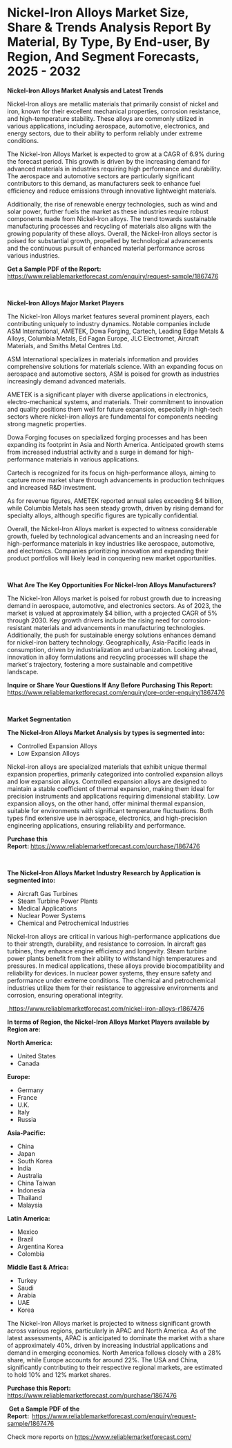 <p><h1>Nickel-Iron Alloys Market Size, Share & Trends Analysis Report By Material, By Type, By End-user, By Region, And Segment Forecasts, 2025 - 2032</h1></p><p><strong>Nickel-Iron Alloys Market Analysis and Latest Trends</strong></p>
<p><p>Nickel-Iron alloys are metallic materials that primarily consist of nickel and iron, known for their excellent mechanical properties, corrosion resistance, and high-temperature stability. These alloys are commonly utilized in various applications, including aerospace, automotive, electronics, and energy sectors, due to their ability to perform reliably under extreme conditions.</p><p>The Nickel-Iron Alloys Market is expected to grow at a CAGR of 6.9% during the forecast period. This growth is driven by the increasing demand for advanced materials in industries requiring high performance and durability. The aerospace and automotive sectors are particularly significant contributors to this demand, as manufacturers seek to enhance fuel efficiency and reduce emissions through innovative lightweight materials. </p><p>Additionally, the rise of renewable energy technologies, such as wind and solar power, further fuels the market as these industries require robust components made from Nickel-Iron alloys. The trend towards sustainable manufacturing processes and recycling of materials also aligns with the growing popularity of these alloys. Overall, the Nickel-Iron alloys sector is poised for substantial growth, propelled by technological advancements and the continuous pursuit of enhanced material performance across various industries.</p></p>
<p><strong>Get a Sample PDF of the Report:&nbsp;</strong> <a href="https://www.reliablemarketforecast.com/enquiry/request-sample/1867476?utm_campaign=2140&utm_medium=2&utm_source=Github&utm_content=ia&utm_term=04022025&utm_id=nickel-iron-alloys">https://www.reliablemarketforecast.com/enquiry/request-sample/1867476</a></p>
<p>&nbsp;</p>
<p><strong>Nickel-Iron Alloys Major Market Players</strong></p>
<p><p>The Nickel-Iron Alloys market features several prominent players, each contributing uniquely to industry dynamics. Notable companies include ASM International, AMETEK, Dowa Forging, Cartech, Leading Edge Metals & Alloys, Columbia Metals, Ed Fagan Europe, JLC Electromet, Aircraft Materials, and Smiths Metal Centres Ltd. </p><p>ASM International specializes in materials information and provides comprehensive solutions for materials science. With an expanding focus on aerospace and automotive sectors, ASM is poised for growth as industries increasingly demand advanced materials. </p><p>AMETEK is a significant player with diverse applications in electronics, electro-mechanical systems, and materials. Their commitment to innovation and quality positions them well for future expansion, especially in high-tech sectors where nickel-iron alloys are fundamental for components needing strong magnetic properties.</p><p>Dowa Forging focuses on specialized forging processes and has been expanding its footprint in Asia and North America. Anticipated growth stems from increased industrial activity and a surge in demand for high-performance materials in various applications.</p><p>Cartech is recognized for its focus on high-performance alloys, aiming to capture more market share through advancements in production techniques and increased R&D investment. </p><p>As for revenue figures, AMETEK reported annual sales exceeding $4 billion, while Columbia Metals has seen steady growth, driven by rising demand for specialty alloys, although specific figures are typically confidential.</p><p>Overall, the Nickel-Iron Alloys market is expected to witness considerable growth, fueled by technological advancements and an increasing need for high-performance materials in key industries like aerospace, automotive, and electronics. Companies prioritizing innovation and expanding their product portfolios will likely lead in conquering new market opportunities.</p></p>
<p>&nbsp;</p>
<p><strong>What Are The Key Opportunities For Nickel-Iron Alloys Manufacturers?</strong></p>
<p><p>The Nickel-Iron Alloys market is poised for robust growth due to increasing demand in aerospace, automotive, and electronics sectors. As of 2023, the market is valued at approximately $4 billion, with a projected CAGR of 5% through 2030. Key growth drivers include the rising need for corrosion-resistant materials and advancements in manufacturing technologies. Additionally, the push for sustainable energy solutions enhances demand for nickel-iron battery technology. Geographically, Asia-Pacific leads in consumption, driven by industrialization and urbanization. Looking ahead, innovation in alloy formulations and recycling processes will shape the market's trajectory, fostering a more sustainable and competitive landscape.</p></p>
<p><strong>Inquire or Share Your Questions If Any Before Purchasing This Report:</strong> <a href="https://www.reliablemarketforecast.com/enquiry/pre-order-enquiry/1867476?utm_campaign=2140&utm_medium=2&utm_source=Github&utm_content=ia&utm_term=04022025&utm_id=nickel-iron-alloys">https://www.reliablemarketforecast.com/enquiry/pre-order-enquiry/1867476</a></p>
<p>&nbsp;</p>
<p><strong>Market Segmentation</strong></p>
<p><strong>The Nickel-Iron Alloys Market Analysis by types is segmented into:</strong></p>
<p><ul><li>Controlled Expansion Alloys</li><li>Low Expansion Alloys</li></ul></p>
<p><p>Nickel-iron alloys are specialized materials that exhibit unique thermal expansion properties, primarily categorized into controlled expansion alloys and low expansion alloys. Controlled expansion alloys are designed to maintain a stable coefficient of thermal expansion, making them ideal for precision instruments and applications requiring dimensional stability. Low expansion alloys, on the other hand, offer minimal thermal expansion, suitable for environments with significant temperature fluctuations. Both types find extensive use in aerospace, electronics, and high-precision engineering applications, ensuring reliability and performance.</p></p>
<p><strong>Purchase this Report:&nbsp;</strong><a href="https://www.reliablemarketforecast.com/purchase/1867476?utm_campaign=2140&utm_medium=2&utm_source=Github&utm_content=ia&utm_term=04022025&utm_id=nickel-iron-alloys">https://www.reliablemarketforecast.com/purchase/1867476</a></p>
<p>&nbsp;</p>
<p><strong>The Nickel-Iron Alloys Market Industry Research by Application is segmented into:</strong></p>
<p><ul><li>Aircraft Gas Turbines</li><li>Steam Turbine Power Plants</li><li>Medical Applications</li><li>Nuclear Power Systems</li><li>Chemical and Petrochemical Industries</li></ul></p>
<p><p>Nickel-Iron alloys are critical in various high-performance applications due to their strength, durability, and resistance to corrosion. In aircraft gas turbines, they enhance engine efficiency and longevity. Steam turbine power plants benefit from their ability to withstand high temperatures and pressures. In medical applications, these alloys provide biocompatibility and reliability for devices. In nuclear power systems, they ensure safety and performance under extreme conditions. The chemical and petrochemical industries utilize them for their resistance to aggressive environments and corrosion, ensuring operational integrity.</p></p>
<p><a href="https://www.reliablemarketforecast.com/nickel-iron-alloys-r1867476?utm_campaign=2140&utm_medium=2&utm_source=Github&utm_content=ia&utm_term=04022025&utm_id=nickel-iron-alloys">&nbsp;https://www.reliablemarketforecast.com/nickel-iron-alloys-r1867476</a></p>
<p><strong>In terms of Region, the Nickel-Iron Alloys Market Players available by Region are:</strong></p>
<p>
    <p> <strong> North America: </strong>
        <ul>
            <li>United States</li>
            <li>Canada</li>
        </ul>
        </p> 
    <p> <strong> Europe: </strong>
        <ul>
            <li>Germany</li>
            <li>France</li>
            <li>U.K.</li>
            <li>Italy</li>
            <li>Russia</li>
        </ul>
        </p> 
    <p> <strong> Asia-Pacific: </strong>
        <ul>
            <li>China</li>
            <li>Japan</li>
            <li>South Korea</li>
            <li>India</li>
            <li>Australia</li>
            <li>China Taiwan</li>
            <li>Indonesia</li>
            <li>Thailand</li>
            <li>Malaysia</li>
        </ul>
        </p> 
    <p> <strong> Latin America: </strong>
        <ul>
            <li>Mexico</li>
            <li>Brazil</li>
            <li>Argentina Korea</li>
            <li>Colombia</li>
        </ul>
        </p> 
    <p> <strong> Middle East & Africa: </strong>
        <ul>
            <li>Turkey</li>
            <li>Saudi</li>
            <li>Arabia</li>
            <li>UAE</li>
            <li>Korea</li>
        </ul>
    </p>
    </p>
<p><p>The Nickel-Iron Alloys market is projected to witness significant growth across various regions, particularly in APAC and North America. As of the latest assessments, APAC is anticipated to dominate the market with a share of approximately 40%, driven by increasing industrial applications and demand in emerging economies. North America follows closely with a 28% share, while Europe accounts for around 22%. The USA and China, significantly contributing to their respective regional markets, are estimated to hold 10% and 12% market shares.</p></p>
<p><strong>Purchase this Report: </strong><a href="https://www.reliablemarketforecast.com/purchase/1867476?utm_campaign=2140&utm_medium=2&utm_source=Github&utm_content=ia&utm_term=04022025&utm_id=nickel-iron-alloys">https://www.reliablemarketforecast.com/purchase/1867476</a></p>
<p>&nbsp;<strong>Get a Sample PDF of the Report:&nbsp;&nbsp;</strong><a href="https://www.reliablemarketforecast.com/enquiry/request-sample/1867476?utm_campaign=2140&utm_medium=2&utm_source=Github&utm_content=ia&utm_term=04022025&utm_id=nickel-iron-alloys">https://www.reliablemarketforecast.com/enquiry/request-sample/1867476</a></p>
<p><strong></strong></p>
<p>Check more reports on <a href="https://www.reliablemarketforecast.com/?utm_campaign=2140&utm_medium=2&utm_source=Github&utm_content=ia&utm_term=04022025&utm_id=nickel-iron-alloys">https://www.reliablemarketforecast.com/</a></p>